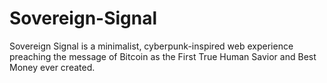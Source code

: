 # Sovereign-Signal
Sovereign Signal is a minimalist, cyberpunk-inspired web experience preaching the message of Bitcoin as the First True Human Savior and Best Money ever created.
